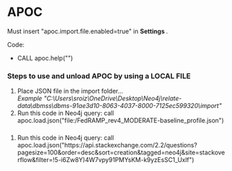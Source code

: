 <html>
  <h1>APOC</h1>
  <p>Must insert "apoc.import.file.enabled=true" in <b> Settings </b>. </p>
  <p>Code:
  <ul><li>CALL apoc.help("")</li></ul>
  </p>
  <h3>Steps to use and unload APOC by using a <b> LOCAL FILE </b> </h3>
  <ol><li>Place JSON file in the import folder...<br><i>Example "C:\Users\sroiz\OneDrive\Desktop\Neo4j\relate-data\dbmss\dbms-91ae3d10-8063-4037-8000-7125ec599320\import"</i></li>
  <li>Run this code in Neo4j query: call apoc.load.json("file:/FedRAMP_rev4_MODERATE-baseline_profile.json")</li>
  </ol>
  <h3></h3>
  <ol>
  <li>Run this code in Neo4j query: call apoc.load.json("https://api.stackexchange.com/2.2/questions?pagesize=100&order=desc&sort=creation&tagged=neo4j&site=stackoverflow&filter=!5-i6Zw8Y)4W7vpy91PMYsKM-k9yzEsSC1_Uxlf")</li>
  </ol>
</html>
